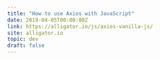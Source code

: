 ```yaml
---
title: "How to use Axios with JavaScript"
date: 2019-04-05T00:00:00Z
link: https://alligator.io/js/axios-vanilla-js/
site: alligator.io
topic: dev
draft: false
---
```

